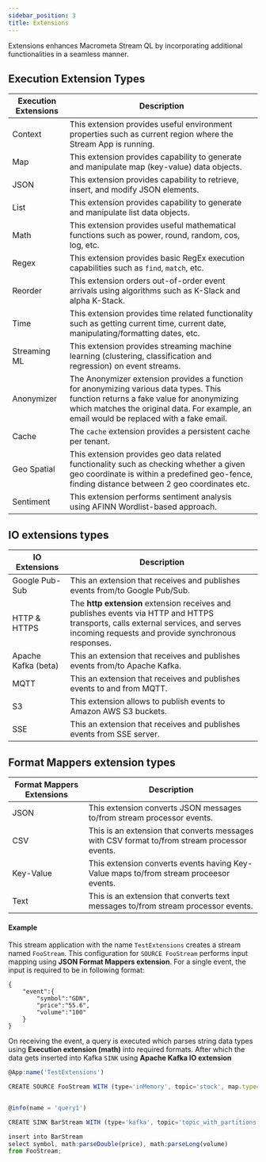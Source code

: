 ```yaml
---
sidebar_position: 3
title: Extensions
---
```



Extensions enhances Macrometa Stream QL by incorporating additional functionalities in a seamless manner.

## Execution Extension Types

| Execution Extensions | Description |
|----------------------|-------------|
| Context	             | This extension provides useful environment properties such as current region where the Stream App is running.|
| Map	                 | This extension provides capability to generate and manipulate map (key-value) data objects.|
| JSON	                | This extension provides capability to retrieve, insert, and modify JSON elements. |
| List	                | This extension provides capability to generate and manipulate list data objects.|
| Math	                | This extension provides useful mathematical functions such as power, round, random, cos, log, etc. |
| Regex	               | This extension provides basic RegEx execution capabilities such as `find`, `match`, etc. |
| Reorder	             | This extension orders out-of-order event arrivals using algorithms such as K-Slack and alpha K-Stack.|
| Time	                | This extension provides time related functionality such as getting current time, current date, manipulating/formatting dates, etc. |
| Streaming ML	        | This extension provides streaming machine learning (clustering, classification and regression) on event streams. |
| Anonymizer	          | The Anonymizer extension provides a function for anonymizing various data types. This function returns a fake value for anonymizing which matches the original data. For example, an email would be replaced with a fake email. |
| Cache	               | The `cache` extension provides a persistent cache per tenant. |
| Geo Spatial	         | This extension provides geo data related functionality such as checking whether a given geo coordinate is within a predefined geo-fence, finding distance between 2 geo coordinates etc. |
| Sentiment	           |This extension performs sentiment analysis using AFINN Wordlist-based approach.|



## IO extensions types

| IO Extensions     | Description|
| ------------- |-------------|
|Google Pub-Sub | This an extension that receives and publishes events from/to Google Pub/Sub.                                                                                                       |
|HTTP & HTTPS| The **http extension** extension receives and publishes events via HTTP and HTTPS transports, calls external services, and serves incoming requests and provide synchronous responses. |
|Apache Kafka (beta)|This an extension that receives and publishes events from/to Apache Kafka.|
|MQTT|This an extension that receives and publishes events to and from MQTT.|
|S3|This extension allows to publish events to Amazon AWS S3 buckets.|
|SSE|This an extension that receives and publishes events from SSE server.|


## Format Mappers extension types

| Format Mappers Extensions     | Description|
| ------------- |-------------|
|JSON|This extension converts JSON messages to/from stream processor events.|
|CSV|This is an extension that converts messages with CSV format to/from stream processor events.|
|Key-Value|This extension converts events having Key-Value maps to/from stream proceesor events.|
|Text|This is an extension that converts text messages to/from stream processor events.|


#### Example

This stream application with the name `TestExtensions` creates a stream named `FooStream`. This configuration for `SOURCE FooStream` performs input mapping using 
**JSON Format Mappers extension**. For a single event, the input is required to be in following format:



    {    
        "event":{        
            "symbol":"GDN",        
            "price":"55.6",        
            "volume":"100"    
        }
    }


On receiving the event, a query is executed which parses string data types using **Execution extension (math)** into required formats.
After which the data gets inserted into Kafka `SINK` using **Apache Kafka IO extension**



```js
@App:name('TestExtensions') 

CREATE SOURCE FooStream WITH (type='inMemory', topic='stock', map.type='json') (symbol string, price string, volume string);


@info(name = 'query1') 

CREATE SINK BarStream WITH (type='kafka', topic='topic_with_partitions', partition.no='0', bootstrap.servers='localhost:9092', map.type='json') (symbol string, price double, volume long);

insert into BarStream
select symbol, math:parseDouble(price), math:parseLong(volume) 
from FooStream;
```